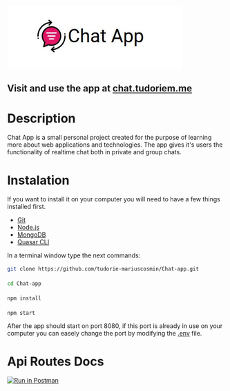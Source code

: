 ![Header](visualIdentity/Capture.jpg)
## Visit and use the app at [chat.tudoriem.me](https://chat.tudoriem.me/#/)
# Description
Chat App is a small personal project created for the purpose of learning more about web applications and technologies. The app gives it's users the functionality of realtime chat both in private and group chats.

# Instalation
If you want to install it on your computer you will need to have a few things installed first.
* [Git](https://git-scm.com/downloads)
* [Node.js](https://nodejs.org/en/download/)
* [MongoDB](https://www.mongodb.com/try/download/community)
* [Quasar CLI](https://quasar.dev/quasar-cli/installation)

In a terminal window type the next commands:
```bash
git clone https://github.com/tudorie-mariuscosmin/Chat-app.git

cd Chat-app

npm install

npm start
```
After the app should start on port 8080, if this port is already in use on your computer you can easely change the port by modifying the [.env](https://github.com/tudorie-mariuscosmin/Chat-app/blob/master/.env) file.

# Api Routes Docs
[![Run in Postman](https://run.pstmn.io/button.svg)](https://app.getpostman.com/run-collection/e331148674fecc268134)